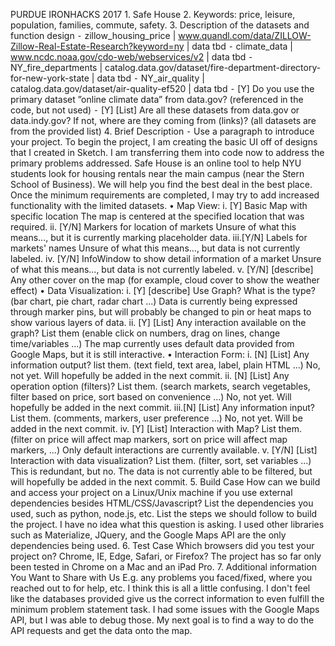 PURDUE IRONHACKS 2017
	1.	Safe House
	2.	Keywords: price, leisure, population, families, commute, safety.
    3.	Description of the datasets and function design
        ⁃	zillow_housing_price | www.quandl.com/data/ZILLOW-Zillow-Real-Estate-Research?keyword=ny | data tbd
        ⁃   climate_data | www.ncdc.noaa.gov/cdo-web/webservices/v2 | data tbd
        ⁃   NY_fire_departments | catalog.data.gov/dataset/fire-department-directory-for-new-york-state | data tbd
        ⁃   NY_air_quality | catalog.data.gov/dataset/air-quality-ef520 | data tbd
        ⁃	[Y] Do you use the primary dataset ”online climate data” from data.gov?
                (referenced in the code, but not used)
        ⁃	[Y] [List] Are all these datasets from data.gov or data.indy.gov? If not, where are they coming from (links)?
                (all datasets are from the provided list)
	4.	Brief Description
        ⁃	Use a paragraph to introduce your project.
                To begin the project, I am creating the basic UI off of designs that I created in Sketch. I am transferring them into code now to address the 
                primary problems addressed. Safe House is an online tool to help NYU students look for housing rentals near the main campus (near the Stern School of Business). 
                We will help you find the best deal in the best place. Once the minimum requirements are completed, I may try to add increased functionality with the limited datasets.
        •	Map View:
        	i.	[Y] Basic Map with specific location
        	    The map is centered at the specified location that was required.
        	ii.	[Y/N] Markers for location of markets
        	    Unsure of what this means..., but it is currently marking placeholder data.
        	iii.[Y/N] Labels for markets' names
        	    Unsure of what this means..., but data is not currently labeled.
        	iv.	[Y/N] InfoWindow to show detail information of a market
        	    Unsure of what this means..., but data is not currently labeled.
        	v.	[Y/N] [describe] Any other cover on the map (for example, cloud cover to show the weather effect)
        •	Data Visualization:
        	i.	[Y] [describe] Use Graph? What is the type? (bar chart, pie chart, radar chart ...)
        	    Data is currently being expressed through marker pins, but will probably be changed to pin or heat maps to show various layers of data.
        	ii.	[Y] [List] Any interaction available on the graph? List them (enable click on numbers, drag on lines, change time/variables ...)
        	    The map currently uses default data provided from Google Maps, but it is still interactive.
        •	Interaction Form:
        	i.	[N] [List] Any information output? list them. (text field, text area, label, plain HTML ...)
        	    No, not yet. Will hopefully be added in the next commit.
        	ii.	[N] [List] Any operation option (filters)? List them. (search markets, search vegetables, filter based on price, sort based on convenience ...)
        	    No, not yet. Will hopefully be added in the next commit.
        	iii.[N] [List] Any information input? List them. (comments, markers, user preference ...)
        	    No, not yet. Will be added in the next commit.
        	iv.	[Y] [List] Interaction with Map? List them. (filter on price will affect map markers, sort on price will affect map markers, ...)
        	    Only default interactions are currently available.
        	v.	[Y/N] [List] Interaction with data visualization? List them. (filter, sort, set variables ...)
        	    This is redundant, but no. The data is not currently able to be filtered, but will hopefully be added in the next commit.
	5.	Build Case How can we build and access your project on a Linux/Unix machine if you use external dependencies besides HTML/CSS/Javascript? List the dependencies you used, such as python, node.js, etc. List the steps we should follow to build the project.
	    I have no idea what this question is asking. I used other libraries such as Materialize, JQuery, and the Google Maps API are the only dependencies being used.
	6.	Test Case Which browsers did you test your project on? Chrome, IE, Edge, Safari, or Firefox?
	    The project has so far only been tested in Chrome on a Mac and an iPad Pro.
	7.	Additional information You Want to Share with Us E.g. any problems you faced/fixed, where you reached out to for help, etc.
	    I think this is all a little confusing. I don't feel like the databases provided give us the correct information to even fulfill the minimum problem statement task. 
	    I had some issues with the Google Maps API, but I was able to debug those.
	    My next goal is to find a way to do the API requests and get the data onto the map.
	    
	
	
	
	
	
	
	
	
	
	
	
	
	
	
	
	
	
	
